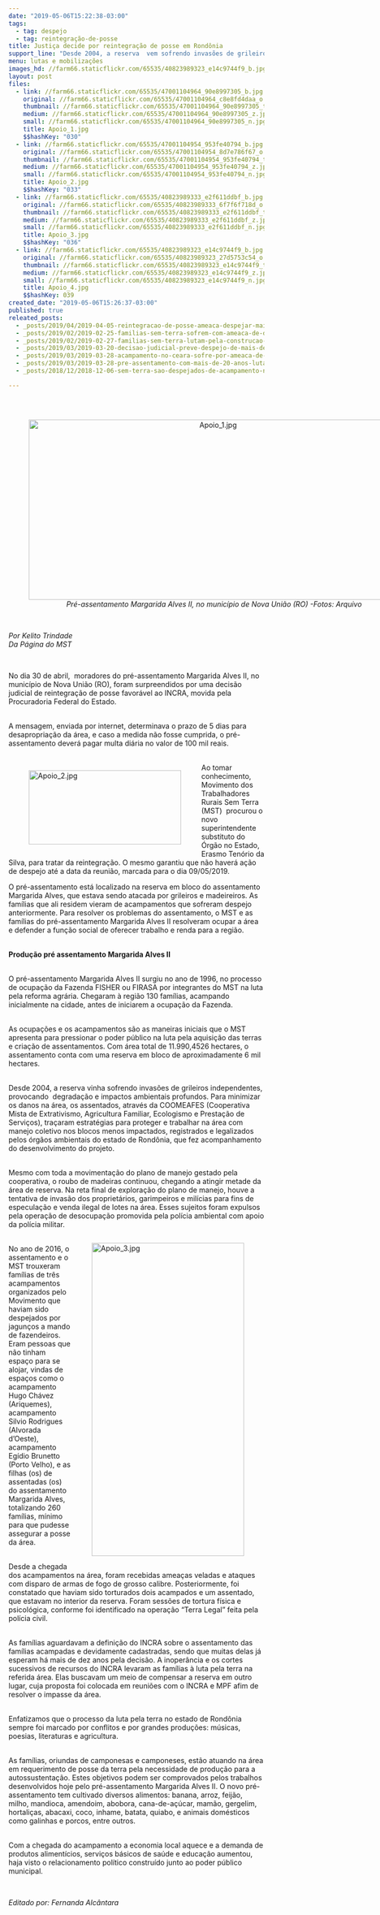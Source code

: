 ```yaml
---
date: "2019-05-06T15:22:38-03:00"
tags:
  - tag: despejo
  - tag: reintegração-de-posse
title: Justiça decide por reintegração de posse em Rondônia
support_line: "Desde 2004, a reserva  vem sofrendo invasões de grileiros "
menu: lutas e mobilizações
images_hd: //farm66.staticflickr.com/65535/40823989323_e14c9744f9_b.jpg
layout: post
files:
  - link: //farm66.staticflickr.com/65535/47001104964_90e8997305_b.jpg
    original: //farm66.staticflickr.com/65535/47001104964_c8e8fd4daa_o.jpg
    thumbnail: //farm66.staticflickr.com/65535/47001104964_90e8997305_t.jpg
    medium: //farm66.staticflickr.com/65535/47001104964_90e8997305_z.jpg
    small: //farm66.staticflickr.com/65535/47001104964_90e8997305_n.jpg
    title: Apoio_1.jpg
    $$hashKey: "030"
  - link: //farm66.staticflickr.com/65535/47001104954_953fe40794_b.jpg
    original: //farm66.staticflickr.com/65535/47001104954_8d7e786f67_o.jpg
    thumbnail: //farm66.staticflickr.com/65535/47001104954_953fe40794_t.jpg
    medium: //farm66.staticflickr.com/65535/47001104954_953fe40794_z.jpg
    small: //farm66.staticflickr.com/65535/47001104954_953fe40794_n.jpg
    title: Apoio_2.jpg
    $$hashKey: "033"
  - link: //farm66.staticflickr.com/65535/40823989333_e2f611ddbf_b.jpg
    original: //farm66.staticflickr.com/65535/40823989333_6f7f6f718d_o.jpg
    thumbnail: //farm66.staticflickr.com/65535/40823989333_e2f611ddbf_t.jpg
    medium: //farm66.staticflickr.com/65535/40823989333_e2f611ddbf_z.jpg
    small: //farm66.staticflickr.com/65535/40823989333_e2f611ddbf_n.jpg
    title: Apoio_3.jpg
    $$hashKey: "036"
  - link: //farm66.staticflickr.com/65535/40823989323_e14c9744f9_b.jpg
    original: //farm66.staticflickr.com/65535/40823989323_27d5753c54_o.jpg
    thumbnail: //farm66.staticflickr.com/65535/40823989323_e14c9744f9_t.jpg
    medium: //farm66.staticflickr.com/65535/40823989323_e14c9744f9_z.jpg
    small: //farm66.staticflickr.com/65535/40823989323_e14c9744f9_n.jpg
    title: Apoio_4.jpg
    $$hashKey: 039
created_date: "2019-05-06T15:26:37-03:00"
published: true
releated_posts:
  - _posts/2019/04/2019-04-05-reintegracao-de-posse-ameaca-despejar-mais-de-300-familias-no-parana.md
  - _posts/2019/02/2019-02-25-familias-sem-terra-sofrem-com-ameaca-de-despejo-em-pernambuco.md
  - _posts/2019/02/2019-02-27-familias-sem-terra-lutam-pela-construcao-de-unidade-pedagogica-em-macae.md
  - _posts/2019/03/2019-03-20-decisao-judicial-preve-despejo-de-mais-de-70-familias-em-babaculandia-to.md
  - _posts/2019/03/2019-03-28-acampamento-no-ceara-sofre-por-ameaca-de-despejo.md
  - _posts/2019/03/2019-03-28-pre-assentamento-com-mais-de-20-anos-luta-contra-ameaca-de-despejo-no-parana.md
  - _posts/2018/12/2018-12-06-sem-terra-sao-despejados-de-acampamento-no-ceara.md

---
```

<p>&nbsp;</p>

<div style="text-align:center">
<figure class="image" style="display:inline-block"><img alt="Apoio_1.jpg" height="355" src="//farm66.staticflickr.com/65535/47001104964_90e8997305_b.jpg" width="730" />
<figcaption><em>Pr&eacute;-assentamento Margarida Alves II, no munic&iacute;pio de Nova Uni&atilde;o (RO) -Fotos: Arquivo</em></figcaption>
</figure>
</div>

<p><br />
<em>Por Kelito Trindade<br />
Da P&aacute;gina do MST</em></p>

<p>&nbsp;</p>

<p>No dia 30 de abril,&nbsp; moradores do pr&eacute;-assentamento Margarida Alves II, no munic&iacute;pio de Nova Uni&atilde;o (RO), foram surpreendidos por uma decis&atilde;o judicial de reintegra&ccedil;&atilde;o de posse favor&aacute;vel ao INCRA, movida pela Procuradoria Federal do Estado.<br />
&nbsp;</p>

<p>A mensagem, enviada por internet, determinava o prazo de 5 dias para desapropria&ccedil;&atilde;o da &aacute;rea, e caso a medida n&atilde;o fosse cumprida, o pr&eacute;-assentamento dever&aacute; pagar multa di&aacute;ria no valor de 100 mil reais.<br />
&nbsp;</p>

<figure class="image" style="float:left"><img alt="Apoio_2.jpg" height="146" src="//farm66.staticflickr.com/65535/47001104954_953fe40794_b.jpg" width="300" />
<figcaption></figcaption>
</figure>

<p>Ao tomar conhecimento, Movimento dos Trabalhadores Rurais Sem Terra (MST)&nbsp; procurou o novo superintendente substituto do &Oacute;rg&atilde;o no Estado, Erasmo Ten&oacute;rio da Silva, para tratar da reintegra&ccedil;&atilde;o. O mesmo garantiu que n&atilde;o haver&aacute; a&ccedil;&atilde;o de despejo at&eacute; a data da reuni&atilde;o, marcada para o dia 09/05/2019.</p>

<p>O pr&eacute;-assentamento est&aacute; localizado na reserva em bloco do assentamento Margarida Alves, que estava sendo atacada por grileiros e madeireiros. As fam&iacute;lias que ali residem vieram de acampamentos que sofreram despejo anteriormente. Para resolver os problemas do assentamento, o MST e as fam&iacute;lias do pr&eacute;-assentamento Margarida Alves II resolveram ocupar a &aacute;rea e defender a fun&ccedil;&atilde;o social de oferecer trabalho e renda para a regi&atilde;o.<br />
&nbsp;</p>

<p><strong>Produ&ccedil;&atilde;o pr&eacute; assentamento Margarida Alves II</strong><br />
&nbsp;</p>

<p>O pr&eacute;-assentamento Margarida Alves II surgiu no ano de 1996, no processo de ocupa&ccedil;&atilde;o da Fazenda FISHER ou FIRASA por integrantes do MST na luta pela reforma agr&aacute;ria. Chegaram &agrave; regi&atilde;o 130 fam&iacute;lias, acampando inicialmente na cidade, antes de iniciarem a ocupa&ccedil;&atilde;o da Fazenda.</p>

<p><br />
As ocupa&ccedil;&otilde;es e os acampamentos s&atilde;o as maneiras iniciais que o MST apresenta para pressionar o poder p&uacute;blico na luta pela aquisi&ccedil;&atilde;o das terras e cria&ccedil;&atilde;o de assentamentos. Com &aacute;rea total de 11.990,4526 hectares, o assentamento conta com uma reserva em bloco de aproximadamente 6 mil hectares.</p>

<p><br />
Desde 2004, a reserva vinha sofrendo invas&otilde;es de grileiros independentes, provocando&nbsp; degrada&ccedil;&atilde;o e impactos ambientais profundos. Para minimizar os danos na &aacute;rea, os assentados, atrav&eacute;s da COOMEAFES (Cooperativa Mista de Extrativismo, Agricultura Familiar, Ecologismo e Presta&ccedil;&atilde;o de Servi&ccedil;os), tra&ccedil;aram estrat&eacute;gias para proteger e trabalhar na &aacute;rea com manejo coletivo nos blocos menos impactados, registrados e legalizados pelos &oacute;rg&atilde;os ambientais do estado de Rond&ocirc;nia, que fez acompanhamento do desenvolvimento do projeto.</p>

<p><br />
Mesmo com toda a movimenta&ccedil;&atilde;o do plano de manejo gestado pela cooperativa, o roubo de madeiras continuou, chegando a atingir metade da &aacute;rea de reserva. Na reta final de explora&ccedil;&atilde;o do plano de manejo, houve a tentativa de invas&atilde;o dos propriet&aacute;rios, garimpeiros e mil&iacute;cias para fins de especula&ccedil;&atilde;o e venda ilegal de lotes na &aacute;rea. Esses sujeitos foram expulsos pela opera&ccedil;&atilde;o de desocupa&ccedil;&atilde;o promovida pela pol&iacute;cia ambiental com apoio da pol&iacute;cia militar.</p>

<figure class="image" style="float:right"><img alt="Apoio_3.jpg" height="617" src="//farm66.staticflickr.com/65535/40823989333_e2f611ddbf_b.jpg" width="300" />
<figcaption></figcaption>
</figure>

<p><br />
No ano de 2016, o assentamento e o MST trouxeram fam&iacute;lias de tr&ecirc;s acampamentos organizados pelo Movimento que haviam sido despejados por jagun&ccedil;os a mando de fazendeiros.&nbsp; Eram pessoas que n&atilde;o tinham espa&ccedil;o para se alojar, vindas de espa&ccedil;os como o acampamento Hugo Ch&aacute;vez (Ariquemes), acampamento Silvio Rodrigues (Alvorada d&rsquo;Oeste), acampamento Eg&iacute;dio Brunetto (Porto Velho), e as filhas (os) de assentadas (os) do assentamento Margarida Alves, totalizando 260 fam&iacute;lias, m&iacute;nimo para que pudesse assegurar a posse da &aacute;rea.</p>

<p><br />
Desde a chegada dos acampamentos na &aacute;rea, foram recebidas amea&ccedil;as veladas e ataques com disparo de armas de fogo de grosso calibre. Posteriormente, foi constatado que haviam sido torturados dois acampados e um assentado, que estavam no interior da reserva. Foram sess&otilde;es de tortura f&iacute;sica e psicol&oacute;gica, conforme foi identificado na opera&ccedil;&atilde;o &ldquo;Terra Legal&rdquo; feita pela pol&iacute;cia civil.</p>

<p><br />
As fam&iacute;lias aguardavam a defini&ccedil;&atilde;o do INCRA sobre o assentamento das fam&iacute;lias acampadas e devidamente cadastradas, sendo que muitas delas j&aacute; esperam h&aacute; mais de dez anos pela decis&atilde;o. A inoper&acirc;ncia e os cortes sucessivos de recursos do INCRA levaram as fam&iacute;lias &agrave; luta pela terra na referida &aacute;rea. Elas buscavam um meio de compensar a reserva em outro lugar, cuja proposta foi colocada em reuni&otilde;es com o INCRA e MPF afim de resolver o impasse da &aacute;rea.</p>

<p><br />
Enfatizamos que o processo da luta pela terra no estado de Rond&ocirc;nia sempre foi marcado por conflitos e por grandes produ&ccedil;&otilde;es: m&uacute;sicas, poesias, literaturas e agricultura.</p>

<p><br />
As fam&iacute;lias, oriundas de camponesas e camponeses, est&atilde;o atuando na &aacute;rea em requerimento de posse da terra pela necessidade de produ&ccedil;&atilde;o para a autossustenta&ccedil;&atilde;o. Estes objetivos podem ser comprovados pelos trabalhos desenvolvidos hoje pelo pr&eacute;-assentamento Margarida Alves II. O novo pr&eacute;-assentamento tem cultivado diversos alimentos: banana, arroz, feij&atilde;o, milho, mandioca, amendoim, abobora, cana-de-a&ccedil;&uacute;car, mam&atilde;o, gergelim, hortali&ccedil;as, abacaxi, coco, inhame, batata, quiabo, e animais dom&eacute;sticos como galinhas e porcos, entre outros.</p>

<p><br />
Com a chegada do acampamento a economia local aquece e a demanda de produtos aliment&iacute;cios, servi&ccedil;os b&aacute;sicos de sa&uacute;de e educa&ccedil;&atilde;o aumentou, haja visto o relacionamento pol&iacute;tico constru&iacute;do junto ao poder p&uacute;blico municipal. &nbsp;</p>

<p>&nbsp;</p>

<p><em>Editado por: Fernanda Alc&acirc;ntara</em></p>
